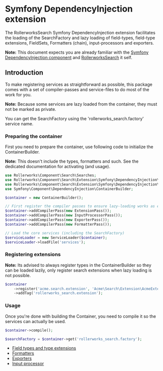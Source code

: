 Symfony DependencyInjection extension
=====================================

The RollerworksSearch Symfony DependencyInjection extension facilitates the
loading of the SearchFactory and lazy loading of field-types, field-type
extensions, FieldSets, Formatters (chain), input-processors and exporters.

**Note:** This document expects you are already familiar with the
[Symfony DependencyInjection component][1] and [RollerworksSearch][2]
it self.

## Introduction

To make registering services as straightforward as possible,
this package comes with a set of compiler-passes and service-files
to do most of the work for you.

**Note:** Because some services are lazy loaded from the container,
they must not be marked as private.

You can get the SearchFactory using the 'rollerworks_search.factory'
service name.

### Preparing the container

First you need to prepare the container, use following code to initialize
the ContainerBuilder.

**Note:** This doesn't include the types, formatters and such.
See the dedicated documentation for activating (and usage).

```php
use Rollerworks\Component\Search\Searches;
use Rollerworks\Component\Search\Extension\Symfony\DependencyInjection\DependencyInjectionExtension;
use Rollerworks\Component\Search\Extension\Symfony\DependencyInjection\ServiceLoader;
use Symfony\Component\DependencyInjection\ContainerBuilder;

$container = new ContainerBuilder();

// First register the compiler passes to ensure lazy-loading works as expected
$container->addCompilerPass(new ExtensionPass());
$container->addCompilerPass(new InputProcessorPass());
$container->addCompilerPass(new ExporterPass());
$container->addCompilerPass(new FormatterPass());

// Load the core services (including the SearchFactory)
$serviceLoader = new ServiceLoader($container);
$serviceLoader->loadFile('services');
```

### Registering extensions

**Note:** Its advised to always register types in the ContainerBuilder
so they can be loaded lazily, only register search extensions when lazy
loading is not possible.

```php
$container
    ->register('acme.search.extension', 'Acme\Search\Extension\AcmeExtension')
    ->addTag('rollerworks_search.extension');
```

### Usage

Once you're done with building the Container, you need to compile it
so the services can actually be used.

```php
$container->compile();

$searchFactory = $container->get('rollerworks_search.factory');
```

* [Field types and type extensions](field_types.md)
* [Formatters](formatter.md)
* [Exporters](exporter.md)
* [Input processor](input.md)

[1]: http://symfony.com/doc/current/components/dependency_injection/introduction.html
[2]: https://github.com/rollerworks/RollerworksSearch

